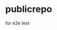 # publicrepo
for e2e test































































































































































































































































































































































































































































































































































































































































































































































































































































































































































































































































































































































































































































































































































































































































































































































































































































































































































































































































































































































































































































































































































































































































































































































































































































































































































































































































































































































































































































































